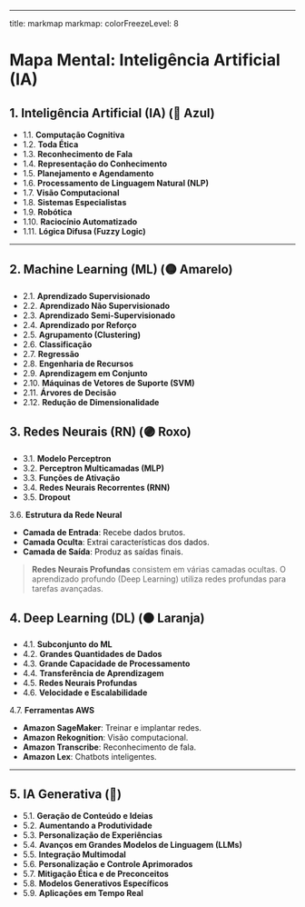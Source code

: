 
---
title: markmap
markmap:
  colorFreezeLevel: 8 
# Mapa Mental: Inteligência Artificial (IA)

## 1. **Inteligência Artificial (IA)** (🔵 Azul)
- 1.1. **Computação Cognitiva**  
- 1.2. **Toda Ética**  
- 1.3. **Reconhecimento de Fala**  
- 1.4. **Representação do Conhecimento**  
- 1.5. **Planejamento e Agendamento**  
- 1.6. **Processamento de Linguagem Natural (NLP)**  
- 1.7. **Visão Computacional**  
- 1.8. **Sistemas Especialistas**  
- 1.9. **Robótica**  
- 1.10. **Raciocínio Automatizado**  
- 1.11. **Lógica Difusa (Fuzzy Logic)**  

---

## 2. **Machine Learning (ML)** (🟡 Amarelo)
- 2.1. **Aprendizado Supervisionado**  
- 2.2. **Aprendizado Não Supervisionado**  
- 2.3. **Aprendizado Semi-Supervisionado**  
- 2.4. **Aprendizado por Reforço**  
- 2.5. **Agrupamento (Clustering)**  
- 2.6. **Classificação**  
- 2.7. **Regressão**  
- 2.8. **Engenharia de Recursos**  
- 2.9. **Aprendizagem em Conjunto**  
- 2.10. **Máquinas de Vetores de Suporte (SVM)**  
- 2.11. **Árvores de Decisão**  
- 2.12. **Redução de Dimensionalidade**

## 3. **Redes Neurais (RN)** (🟣 Roxo)
- 3.1. **Modelo Perceptron**  
- 3.2. **Perceptron Multicamadas (MLP)**  
- 3.3. **Funções de Ativação**  
- 3.4. **Redes Neurais Recorrentes (RNN)**  
- 3.5. **Dropout**  

3.6. **Estrutura da Rede Neural**

- **Camada de Entrada**: Recebe dados brutos.  
- **Camada Oculta**: Extrai características dos dados.  
- **Camada de Saída**: Produz as saídas finais.  

> **Redes Neurais Profundas** consistem em várias camadas ocultas. O aprendizado profundo (Deep Learning) utiliza redes profundas para tarefas avançadas.

## 4. **Deep Learning (DL)** (🟠 Laranja)

- 4.1. **Subconjunto do ML**  
- 4.2. **Grandes Quantidades de Dados**  
- 4.3. **Grande Capacidade de Processamento**  
- 4.4. **Transferência de Aprendizagem**  
- 4.5. **Redes Neurais Profundas**  
- 4.6. **Velocidade e Escalabilidade**

4.7. **Ferramentas AWS**
- **Amazon SageMaker**: Treinar e implantar redes.  
- **Amazon Rekognition**: Visão computacional.  
- **Amazon Transcribe**: Reconhecimento de fala.  
- **Amazon Lex**: Chatbots inteligentes.

---

## 5. **IA Generativa** (🌟)
- 5.1. **Geração de Conteúdo e Ideias**  
- 5.2. **Aumentando a Produtividade**  
- 5.3. **Personalização de Experiências**  
- 5.4. **Avanços em Grandes Modelos de Linguagem (LLMs)**  
- 5.5. **Integração Multimodal**  
- 5.6. **Personalização e Controle Aprimorados**  
- 5.7. **Mitigação Ética e de Preconceitos**  
- 5.8. **Modelos Generativos Específicos**  
- 5.9. **Aplicações em Tempo Real**